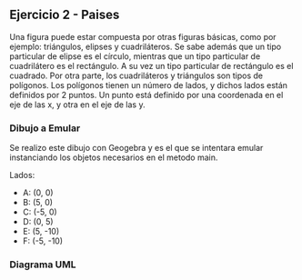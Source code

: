 ## Ejercicio 2 - Paises
Una figura puede estar compuesta por otras figuras básicas, como por ejemplo: triángulos, elipses y cuadriláteros. Se sabe además que un tipo particular de elipse es el círculo, mientras que un tipo particular de cuadrilátero es el rectángulo. A su vez un tipo particular de rectángulo es el cuadrado. Por otra parte, los cuadriláteros y triángulos son tipos de polígonos. Los polígonos tienen un número de lados, y dichos lados están definidos por 2 puntos. Un punto está definido por una coordenada en el eje de las x, y otra en el eje de las y.

### Dibujo a Emular
Se realizo este dibujo con Geogebra y es el que se intentara emular instanciando los objetos necesarios en el metodo main.

Lados:
- A: (0, 0)
- B: (5, 0)
- C: (-5, 0)
- D: (0, 5)
- E: (5, -10)
- F: (-5, -10)

### Diagrama UML
